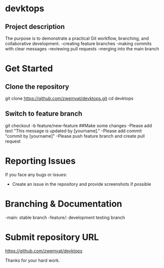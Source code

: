 # devktops
## Project description
The purpose is to demonstrate a practical Git workflow, branching, and collaborative development.
-creating feature branches
-making commits with clear messages
-reviewing pull requests
-merging into the main branch

# Get Started
## Clone the repository
git clone https://github.com/zwemyat/devktops.git
cd devktops
## Switch to feature branch
git checkout -b feature/new-feature
##Make some changes
-Please add text "This message is updated by [yourname]."
-Please add commit "commit by [yourname]"
-Please push feature branch and create pull request

# Reporting Issues
If you face any bugs or issues:
- Create an issue in the repository and provide screenshots if possible

# Branching & Documentation
-main: stable branch
-feature/: development testing branch

# Submit repository URL
https://github.com/zwemyat/devktops

Thanks for your hard work.



